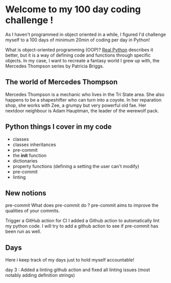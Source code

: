 # Welcome to my 100 day coding challenge !

As I haven't programmed in object oriented in a while, I figured I'd challenge myself to a 100 days of minimum 20min of coding per day in Python!

What is object-oriented programming (OOP)? [Real Python](https://realpython.com/python3-object-oriented-programming/) describes it better, but it is a way of defining code and functions through specific objects. In my case, I want to recreate a fantasy world I grew up with, the Mercedes Thompson series by Patricia Briggs.

## The world of Mercedes Thompson

Mercedes Thompson is a mechanic who lives in the Tri State area. She also happens to be a shapeshifter who can turn into a coyote. In her reparation shop, she works with Zee, a grumpy but very powerful old fae. Her nextdoor neighbour is Adam Hauptman, the leader of the werewolf pack.

## Python things I cover in my code

- classes
- classes inheritances
- pre-commit
- the **init** function
- dictionaries
- property functions (defining a setting the user can't modify)
- pre-commit
- linting

## New notions

pre-commit
What does pre-commit do ? pre-commit aims to improve the qualities of your commits.

Trigger a GitHub action for CI
I added a Github action to automatically lint my python code. I will try to add a github action to see if pre-commit has been run as well.


## Days

Here i keep track of my days just to hold myself accountable!

day 3 : Added a linting github action and fixed all linting issues (most notably adding definition strings)